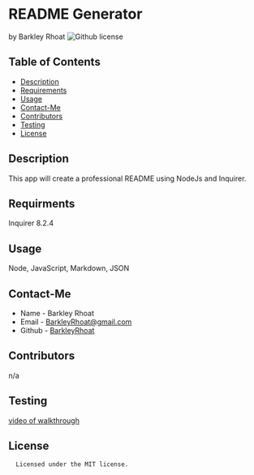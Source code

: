 # README Generator
  by Barkley Rhoat
   ![Github license](https://img.shields.io/badge/license-MIT-yellowgreen.svg)
  ## Table of Contents
  * [Description](#description)
  * [Requirements](#requirements)
  * [Usage](#usage)
  * [Contact-Me](#contact-me)
  * [Contributors](#contributors)
  * [Testing](#testing)
  * [License](#license)
  ## Description
  This app will create a professional README using NodeJs and Inquirer. 
  ## Requirments
  Inquirer 8.2.4 
  ## Usage
  Node, JavaScript, Markdown, JSON
  ## Contact-Me
  * Name - Barkley Rhoat
  * Email - BarkleyRhoat@gmail.com
  * Github - [BarkleyRhoat](https://github.com/BarkleyRhoat/)
  ## Contributors
  n/a
  ## Testing
  
  [video of walkthrough](https://drive.google.com/file/d/16MzKc2pDUmYSLHjqKerMCDQaTBcEfvpJ/view)

  
  ## License

      Licensed under the MIT license.
